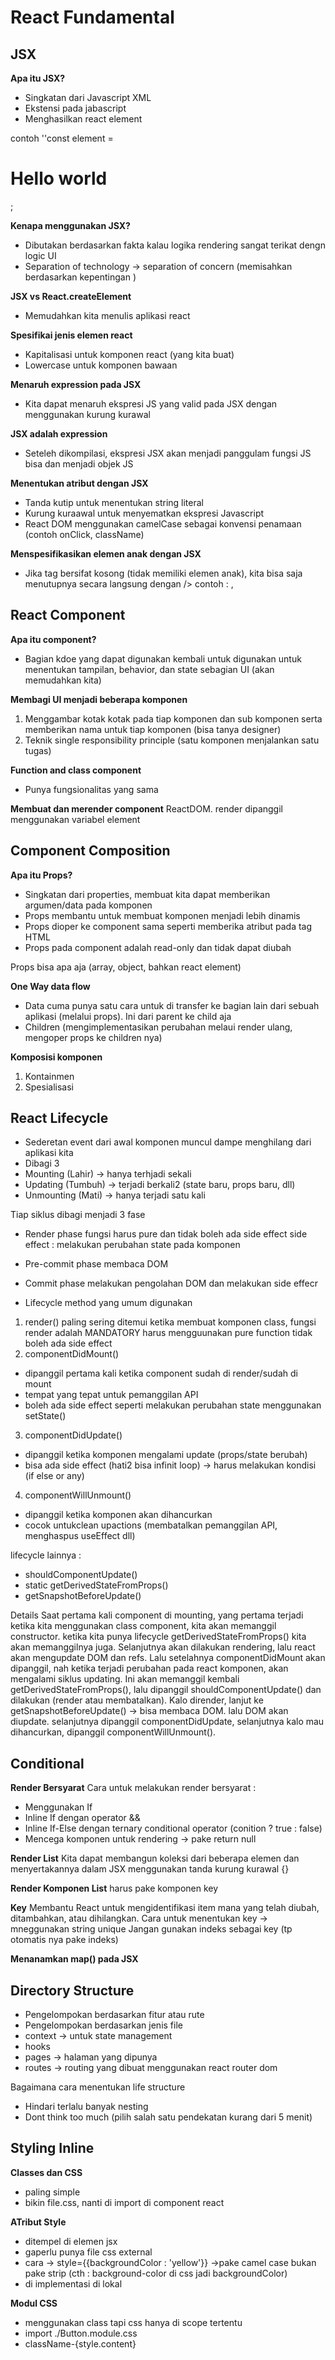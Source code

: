 # React Fundamental

## JSX

**Apa itu JSX?**
- Singkatan dari Javascript XML
- Ekstensi pada jabascript 
- Menghasilkan react element

contoh
''const element = <h1> Hello world </h1>;

**Kenapa menggunakan JSX?**
- Dibutakan berdasarkan fakta kalau logika rendering sangat terikat dengn logic UI
- Separation of technology -> separation of concern (memisahkan berdasarkan kepentingan <komponen>)

**JSX vs React.createElement**
- Memudahkan kita menulis aplikasi react

**Spesifikai jenis elemen react**
- Kapitalisasi untuk komponen react (yang kita buat)
- Lowercase untuk komponen bawaan

**Menaruh expression pada JSX**
- Kita dapat menaruh ekspresi JS yang valid pada JSX dengan menggunakan kurung kurawal

**JSX adalah expression**
- Seteleh dikompilasi, ekspresi JSX akan menjadi panggulam fungsi JS bisa dan menjadi objek JS

**Menentukan atribut dengan JSX**
- Tanda kutip untuk menentukan string literal
- Kurung kuraawal untuk menyematkan ekspresi Javascript
- React DOM menggunakan camelCase sebagai konvensi penamaan (contoh onClick, className)

**Menspesifikasikan elemen anak dengan JSX**
- Jika tag bersifat kosong (tidak memiliki elemen anak), kita bisa saja menutupnya secara langsung dengan />
contoh : <Navbar/>, <img/>

## React Component
**Apa itu component?**
- Bagian kdoe yang dapat digunakan kembali untuk digunakan untuk menentukan tampilan, behavior, dan state sebagian UI (akan memudahkan kita)

**Membagi UI menjadi beberapa komponen**
1. Menggambar kotak kotak pada tiap komponen dan sub komponen serta memberikan nama untuk tiap komponen (bisa tanya designer)
2. Teknik single responsibility principle (satu komponen menjalankan satu tugas)

**Function and class component**
- Punya fungsionalitas yang sama

**Membuat dan merender component**
ReactDOM. render dipanggil menggunakan variabel element


## Component Composition
**Apa itu Props?**

- Singkatan dari properties, membuat kita dapat memberikan argumen/data pada komponen
- Props membantu untuk membuat komponen menjadi lebih dinamis
- Props dioper ke component sama seperti memberika atribut pada tag HTML
- Props pada component adalah read-only dan tidak dapat diubah

Props bisa apa aja (array, object, bahkan react element)

**One Way data flow**
- Data cuma punya satu cara untuk di transfer ke bagian lain dari sebuah aplikasi (melalui props). Ini dari parent ke child aja
- Children (mengimplementasikan perubahan melaui render ulang, mengoper props ke children nya)

**Komposisi komponen**
1. Kontainmen
2. Spesialisasi

## React Lifecycle
- Sederetan event dari awal komponen muncul dampe menghilang dari aplikasi kita
- Dibagi 3
- Mounting (Lahir) -> hanya terhjadi sekali
- Updating (Tumbuh) -> terjadi berkali2 (state baru, props baru, dll)
- Unmounting (Mati) -> hanya terjadi satu kali

Tiap siklus dibagi menjadi 3 fase
- Render phase
fungsi harus pure dan tidak boleh ada side effect
side effect : melakukan perubahan state pada komponen
- Pre-commit phase
membaca DOM
- Commit phase
melakukan pengolahan DOM dan melakukan side effecr

- Lifecycle method yang umum digunakan
1. render()
paling sering ditemui
ketika membuat komponen class, fungsi render adalah MANDATORY
harus mengguunakan pure function
tidak boleh ada side effect
2. componentDidMount()
- dipanggil pertama kali ketika component sudah di render/sudah di mount
- tempat yang tepat untuk pemanggilan API
- boleh ada side effect seperti melakukan perubahan state menggunakan setState()
3. componentDidUpdate()
- dipanggil ketika komponen mengalami update (props/state berubah)
- bisa ada side effect (hati2 bisa infinit loop) -> harus melakukan kondisi (if else or any)
4. componentWillUnmount()
- dipanggil ketika komponen akan dihancurkan
- cocok untukclean upactions (membatalkan pemanggilan API, menghaspus useEffect dll)

lifecycle lainnya : 
- shouldComponentUpdate()
- static getDerivedStateFromProps()
- getSnapshotBeforeUpdate()

Details
Saat pertama kali component di mounting, yang pertama terjadi ketika kita menggunakan class component, kita akan memanggil constructor.
ketika kita punya lifecycle getDerivedStateFromProps() kita akan memanggilnya juga. Selanjutnya akan dilakukan rendering, lalu react akan mengupdate DOM dan refs. Lalu setelahnya componentDidMount akan dipanggil, nah ketika terjadi perubahan pada react komponen, akan mengalami siklus updating. Ini akan memanggil kembali getDerivedStateFromProps(), lalu dipanggil shouldComponentUpdate() dan dilakukan (render atau membatalkan). Kalo dirender, lanjut ke getSnapshotBeforeUpdate() -> bisa membaca DOM. lalu DOM akan diupdate. selanjutnya dipanggil componentDidUpdate, selanjutnya kalo mau dihancurkan, dipanggil componentWillUnmount().

## Conditional
**Render Bersyarat**
Cara untuk melakukan render bersyarat :
- Menggunakan If
- Inline If dengan operator &&
- Inline If-Else dengan ternary conditional operator (conition ? true : false)
- Mencega komponen untuk rendering -> pake return null

**Render List**
Kita dapat membangun koleksi dari beberapa elemen dan menyertakannya dalam JSX menggunakan tanda kurung kurawal {}

**Render Komponen List**
harus pake komponen key


**Key**
Membantu React untuk mengidentifikasi item mana yang telah diubah, ditambahkan, atau dihilangkan.
Cara untuk menentukan key -> mneggunakan string unique
Jangan gunakan indeks sebagai key (tp otomatis nya pake indeks)

**Menanamkan map() pada JSX**

## Directory Structure
- Pengelompokan berdasarkan fitur atau rute
- Pengelompokan berdasarkan jenis file
- context -> untuk state management
- hooks
- pages -> halaman yang dipunya
- routes -> routing yang dibuat menggunakan react router dom

Bagaimana cara menentukan life structure
- Hindari terlalu banyak nesting
- Dont think too much (pilih salah satu pendekatan kurang dari 5 menit)

## Styling Inline
**Classes dan CSS**
- paling simple
- bikin file.css, nanti di import di component react

**ATribut Style**
- ditempel di elemen jsx
- gaperlu punya file css external
- cara -> style={{backgroundColor : 'yellow'}} ->pake camel case bukan pake strip (cth : background-color di css jadi backgroundColor)
- di implementasi di lokal

**Modul CSS**
- menggunakan class tapi css hanya di scope tertentu
- import ./Button.module.css
- className-{style.content}
